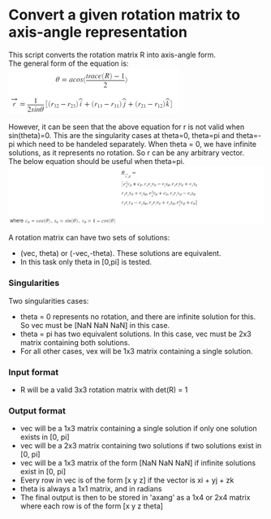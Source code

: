 # Convert a given rotation matrix to axis-angle representation

This script converts the rotation matrix R into axis-angle form.<br />
The general form of the equation is:
![img1](img1.png)<br />

However, it can be seen that the above equation for r is not valid when sin(theta)=0. This are the singularity cases at theta=0, theta=pi and theta=-pi which need to be handeled separately. When theta = 0, we have infinite solutions, as it represents no rotation. So r can be any arbitrary vector.<br />
The below equation should be useful when theta=pi.
![img2](img2.png)<br />

A rotation matrix can have two sets of solutions:
- (vec, theta) or (-vec,-theta). These solutions are equivalent.
- In this task only theta in [0,pi] is tested.

### Singularities
Two singularities cases:
- theta = 0 represents no rotation, and there are infinite solution for this. So vec must be [NaN NaN NaN] in this case.
- theta = pi has two equivalent solutions. In this case, vec must be 2x3 matrix containing both solutions.
- For all other cases, vex will be 1x3 matrix containing a single solution.

### Input format
- R will be a valid 3x3 rotation matrix with det(R) = 1

### Output format
- vec will be a 1x3 matrix containing a single solution if only one solution exists in [0, pi]
- vec will be a 2x3 matrix containing two solutions if two solutions exist in [0, pi]
- vec will be a 1x3 matrix of the form [NaN NaN NaN] if infinite solutions exist in [0, pi]
- Every row in vec is of the form [x y z] if the vector is xi + yj + zk
- theta is always a 1x1 matrix, and in radians
- The final output is then to be stored in 'axang' as a 1x4 or 2x4 matrix where each row is of the form [x y z theta]

